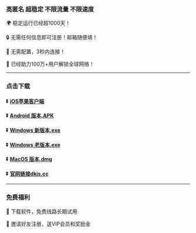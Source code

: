 ### 高匿名 超稳定 不限流量 不限速度
 
:earth_africa: 稳定运行已经超1000天！
 
:lock: 无需任何信息即可注册！邮箱随便填！
 
:rocket: 无需配置，3秒内连接！
 
:man: 已经助力100万+用户解锁全球网络！

 ---
 ### 点击下载
 #### :arrow_double_down: [iOS苹果客户端](http://xyb.dkdk1.cc:5657/invite?code=fLjY4PS1)
 #### :arrow_double_down: [Android 版本.APK](http://xyb.dkdk1.cc:5657/invite?code=fLjY4PS1)
 #### :arrow_double_down: [Windows 新版本.exe](http://dl.duokuai.org:8088/apps/windows/duokuai.zip?321)
  #### :arrow_double_down: [Windows 老版本.exe](http://dl.duokuai.org:8088/apps/windows/dkold.zip?4321)
 #### :arrow_double_down: [MacOS 版本.dmg](http://dl.duokuai.org:20201/apps/mac/duokuai.dmg?4321)
 #### :arrow_double_down: [官网链接dkjs.cc](http://dkjs.cc)
 ---
 ### 免费福利
  :gift: 下载软件，免费线路长期试用
 
  :gift: 邀请好友注册，送VIP会员和奖励金

